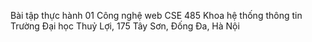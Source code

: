 Bài tập thực hành 01 
Công nghệ web CSE 485 
Khoa hệ thống thông tin 
Trường Đại học Thuỷ Lợi, 175 Tây Sơn, Đống Đa, Hà Nội
